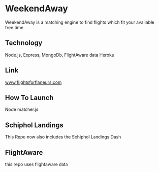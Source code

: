 # WeekendAway

WeekendAway is a matching engine to find flights which fit your available free time.

## Technology

Node.js, Express, MongoDb, FlightAware data
Heroku

## Link

www.flightsforflaneurs.com

## How To Launch

Node matcher.js

## Schiphol Landings

This Repo now also includes the Schiphol Landings Dash

## FlightAware

this repo uses flightaware data
